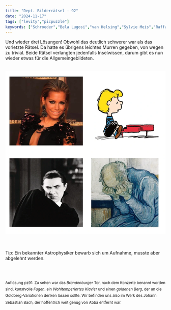 ```yaml
---
title: "Dept. Bilderrätsel – 92"
date: "2024-11-17"
tags: ["levity","picpuzzle"]
keywords: ["Schroeder","Bela Lugosi","van Helsing","Sylvie Meis","Raffael van der Vaart","Ludwig van Beethoven","Johann Sebastian Bach"]
---
```

Und wieder drei Lösungen! Obwohl das deutlich schwerer war als das vorletzte Rätsel. Da hatte es übrigens leichtes Murren gegeben, von wegen zu trivial. Beide Rätsel verlangten jedenfalls Inselwissen, darum gibt es nun wieder etwas für die Allgemeingebildeten.

<br/>

<img  src="/assets/img/picpuzzle/picpuzzle92.webp" alt="Bilderrätsel92">

<br/>
<br/>
<br/>

Tip: Ein bekannter Astrophysiker bewarb sich um Aufnahme, musste aber abgelehnt werden.

<br/>
<br/>

<sup>Auflösung pz91: Zu sehen war das <i>Brandenburger</i> Tor, nach dem Konzerte benannt worden sind,  <i>kunst</i>volle <i>Fugen</i>, ein <i>Wohltemperiertes Klavier</i> und einen <i>goldenen Berg</i>, der an die Goldberg-Variationen denken lassen sollte. Wir befinden uns also im Werk des Johann Sebastian Bach, der hoffentlich weit genug von Abba entfernt war.
<sup>